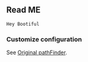 
## Read ME
```
Hey Bootiful
```
### Customize configuration
See [Original pathFinder](https://keval9shah.github.io/web/pathfinder).
